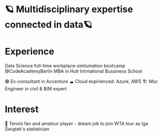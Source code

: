 # 🪐 Multidisciplinary expertise connected in data🪐 

# Experience
Data Science full-time workplace-simlumation bootcamp @CodeAcademyBerlin
MBA in Hult Intrnational Bussiness School

🟣 Ex-consultant in Accenture
☁ Cloud expirienced: Azure, AWS
🏗 Msc Engineer in civil & BIM expert

# Interest
🎾 Tennis fan and amatour player - dream job to join WTA tour as Iga Świątek's statistician
